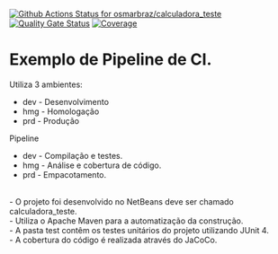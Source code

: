 [![Github Actions Status for osmarbraz/calculadora_teste](https://github.com/osmarbraz/calculadora_teste/workflows/Integra%C3%A7%C3%A3o%20continua%20de%20Java%20com%20Maven/badge.svg)](https://github.com/osmarbraz/calculadora_teste/actions) 
[![Quality Gate Status](https://sonarcloud.io/api/project_badges/measure?project=calculadora_teste&metric=alert_status)](https://sonarcloud.io/summary/new_code?id=calculadora_teste)
[![Coverage](https://sonarcloud.io/api/project_badges/measure?project=calculadora_teste&metric=coverage)](https://sonarcloud.io/component_measures?id=calculadora_teste&metric=coverage)

# Exemplo de Pipeline de CI.

Utiliza 3 ambientes:
- dev - Desenvolvimento
- hmg - Homologação
- prd - Produção

Pipeline 
- dev - Compilação e testes.
- hmg - Análise e cobertura de código.
- prd - Empacotamento.

<br>
- O projeto foi desenvolvido no NetBeans deve ser chamado calculadora_teste.<br>
- Utiliza o Apache Maven para a automatização da construção.<br>
- A pasta test contêm os testes unitários do projeto utilizando JUnit 4.<br>
- A cobertura do código é realizada através do JaCoCo.<br>